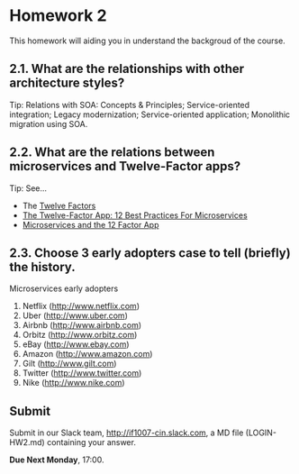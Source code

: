 # Homework 2

This homework will aiding you in understand the backgroud of the course.

## 2.1. What are the relationships with other architecture styles?

Tip: Relations with SOA: Concepts & Principles; Service-oriented integration; Legacy modernization; Service-oriented application; Monolithic migration using SOA.

## 2.2. What are the relations between microservices and Twelve-Factor apps?

Tip: See... 

- The [Twelve Factors](https://12factor.net/)
- [The Twelve-Factor App: 12 Best Practices For Microservices](https://hackernoon.com/the-twelve-factor-app-12-best-practices-for-microservices-sf2vz31wn)
- [Microservices and the 12 Factor App](https://medium.com/@gabimelo/microservices-and-the-12-factor-app-d7d41c8b859c)

## 2.3. Choose 3 early adopters case to tell (briefly) the history.

Microservices early adopters

1. Netflix (http://www.netflix.com)
1. Uber (http://www.uber.com)
1. Airbnb (http://www.airbnb.com)
1. Orbitz (http://www.orbitz.com)
1. eBay (http://www.ebay.com)
1. Amazon (http://www.amazon.com)
1. Gilt (http://www.gilt.com)
1. Twitter (http://www.twitter.com)
1. Nike (http://www.nike.com)

## Submit

Submit in our Slack team, http://if1007-cin.slack.com, a MD file (LOGIN-HW2.md) containing your answer.

**Due Next Monday**, 17:00.

